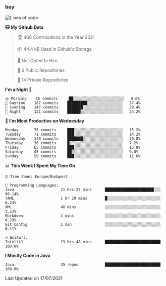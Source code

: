 ### hey

<!--START_SECTION:waka-->
![Lines of code](https://img.shields.io/badge/From%20Hello%20World%20I%27ve%20Written-59980%20lines%20of%20code-blue)

**🐱 My Github Data** 

> 🏆 468 Contributions in the Year 2021
 > 
> 📦 44.4 kB Used in Github's Storage 
 > 
> 🚫 Not Opted to Hire
 > 
> 📜 6 Public Repositories 
 > 
> 🔑 14 Private Repositories  
 > 
**I'm a Night 🦉** 

```text
🌞 Morning    45 commits     ██░░░░░░░░░░░░░░░░░░░░░░░   9.0% 
🌆 Daytime    187 commits    █████████░░░░░░░░░░░░░░░░   37.4% 
🌃 Evening    147 commits    ███████░░░░░░░░░░░░░░░░░░   29.4% 
🌙 Night      121 commits    ██████░░░░░░░░░░░░░░░░░░░   24.2%

```
📅 **I'm Most Productive on Wednesday** 

```text
Monday       76 commits     ███░░░░░░░░░░░░░░░░░░░░░░   15.2% 
Tuesday      71 commits     ███░░░░░░░░░░░░░░░░░░░░░░   14.2% 
Wednesday    149 commits    ███████░░░░░░░░░░░░░░░░░░   29.8% 
Thursday     36 commits     █░░░░░░░░░░░░░░░░░░░░░░░░   7.2% 
Friday       65 commits     ███░░░░░░░░░░░░░░░░░░░░░░   13.0% 
Saturday     45 commits     ██░░░░░░░░░░░░░░░░░░░░░░░   9.0% 
Sunday       58 commits     ███░░░░░░░░░░░░░░░░░░░░░░   11.6%

```


📊 **This Week I Spent My Time On** 

```text
⌚︎ Time Zone: Europe/Budapest

💬 Programming Languages: 
Java                     21 hrs 27 mins      ██████████████████████░░░   90.14% 
YAML                     1 hr 29 mins        █░░░░░░░░░░░░░░░░░░░░░░░░   6.24% 
XML                      46 mins             ░░░░░░░░░░░░░░░░░░░░░░░░░   3.23% 
Markdown                 4 mins              ░░░░░░░░░░░░░░░░░░░░░░░░░   0.29% 
Git Config               1 min               ░░░░░░░░░░░░░░░░░░░░░░░░░   0.11%

🔥 Editors: 
IntelliJ                 23 hrs 48 mins      █████████████████████████   100.0%

```

**I Mostly Code in Java** 

```text
Java                     35 repos            █████████████████████████   100.0%

```



 Last Updated on 17/07/2021
<!--END_SECTION:waka-->
